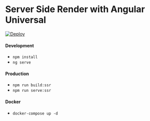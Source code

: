 # Server Side Render with Angular Universal

[![Deploy](https://www.herokucdn.com/deploy/button.png)](https://dashboard.heroku.com/new?button-url=https://github.com/&template=https://github.com/KevinFiorentino/angular-ssr.git)

#### Development

- `npm install`
- `ng serve`

#### Production

- `npm run build:ssr`
- `npm run serve:ssr`

#### Docker

- `docker-compose up -d`
